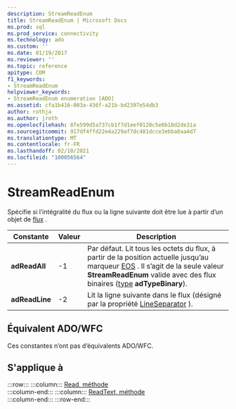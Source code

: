 ```yaml
---
description: StreamReadEnum
title: StreamReadEnum | Microsoft Docs
ms.prod: sql
ms.prod_service: connectivity
ms.technology: ado
ms.custom: ''
ms.date: 01/19/2017
ms.reviewer: ''
ms.topic: reference
apitype: COM
f1_keywords:
- StreamReadEnum
helpviewer_keywords:
- StreamReadEnum enumeration [ADO]
ms.assetid: cfa1b416-003a-436f-a21b-bd2397e54db3
author: rothja
ms.author: jroth
ms.openlocfilehash: 8fe599d5a737cb1f7d1eef0120c5e0b18d2de31a
ms.sourcegitcommit: 917df4ffd22e4a229af7dc481dcce3ebba0aa4d7
ms.translationtype: MT
ms.contentlocale: fr-FR
ms.lasthandoff: 02/10/2021
ms.locfileid: "100056564"
---
```

# <a name="streamreadenum"></a>StreamReadEnum
Spécifie si l’intégralité du flux ou la ligne suivante doit être lue à partir d’un objet de [flux](./stream-object-ado.md) .  
  
|Constante|Valeur|Description|  
|--------------|-----------|-----------------|  
|**adReadAll**|-1|Par défaut. Lit tous les octets du flux, à partir de la position actuelle jusqu’au marqueur [EOS](./eos-property.md) . Il s’agit de la seule valeur **StreamReadEnum** valide avec des flux binaires ([type](./type-property-ado-stream.md) **adTypeBinary**).|  
|**adReadLine**|-2|Lit la ligne suivante dans le flux (désigné par la propriété [LineSeparator](./lineseparator-property-ado.md) ).|  
  
## <a name="adowfc-equivalent"></a>Équivalent ADO/WFC  
 Ces constantes n’ont pas d’équivalents ADO/WFC.  
  
## <a name="applies-to"></a>S'applique à  

:::row:::
    :::column:::
        [Read, méthode](./read-method.md)  
    :::column-end:::
    :::column:::
        [ReadText, méthode](./readtext-method.md)  
    :::column-end:::
:::row-end:::